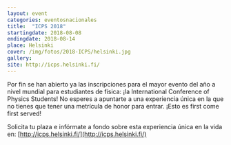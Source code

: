 ```yaml
---
layout: event
categories: eventosnacionales
title:  "ICPS 2018"
startingdate: 2018-08-08
endingdate: 2018-08-14
place: Helsinki
cover: /img/fotos/2018-ICPS/helsinki.jpg
gallery:
site: http://icps.helsinki.fi/
---
```


Por fin se han abierto ya las inscripciones para el mayor evento del año a nivel mundial para estudiantes de física:
¡la International Conference of Physics Students! No esperes a apuntarte a una experiencia única en la que no tienes
que tener una metrícula de honor para entrar. ¡Esto es first come first served!

Solicita tu plaza e infórmate a fondo sobre esta experiencia única en la vida en: [http://icps.helsinki.fi/](http://icps.helsinki.fi/)
